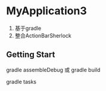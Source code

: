 MyApplication3
==============

1. 基于gradle
2. 整合ActionBarSherlock

Getting Start
--------------

gradle assembleDebug
或
gradle build

gradle tasks

